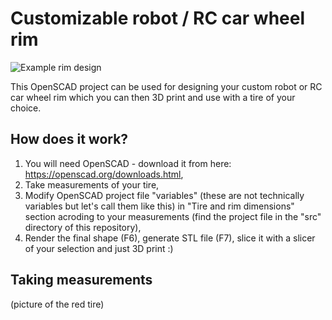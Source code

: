 # Customizable robot / RC car wheel rim

![Example rim design](https://github.com/torwanbukaj/robot-rc-car-wheel-rim/src/main/rim_example_openscad.png?raw=true)

This OpenSCAD project can be used for designing your custom robot or RC car wheel rim which you can then 3D print and use with a tire of your choice.

## How does it work?
1. You will need OpenSCAD - download it from here: https://openscad.org/downloads.html,
2. Take measurements of your tire,
3. Modify OpenSCAD project file "variables" (these are not technically variables but let's call them like this) in "Tire and rim dimensions" section acroding to your measurements (find the project file in the "src" directory of this repository),
3. Render the final shape (F6), generate STL file (F7), slice it with a slicer of your selection and just 3D print :)

## Taking measurements

(picture of the red tire)
